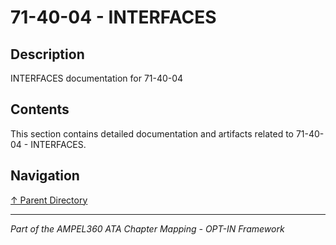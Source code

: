 # 71-40-04 - INTERFACES

## Description

INTERFACES documentation for 71-40-04

## Contents

This section contains detailed documentation and artifacts related to 71-40-04 - INTERFACES.

## Navigation

[↑ Parent Directory](../README.md)

---

*Part of the AMPEL360 ATA Chapter Mapping - OPT-IN Framework*
